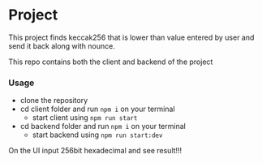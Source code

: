 # Project 

This project finds keccak256 that is lower than value entered by user and send it back along with nounce. 

This repo contains both the client and backend of the project 

### Usage 

- clone the repository 
- cd client folder and run  `npm i` on your terminal 
    - start client using `npm run start` 
- cd backend folder and run  `npm i` on your terminal 
    - start backend using `npm run start:dev` 

On the UI input 256bit hexadecimal and see result!!!

